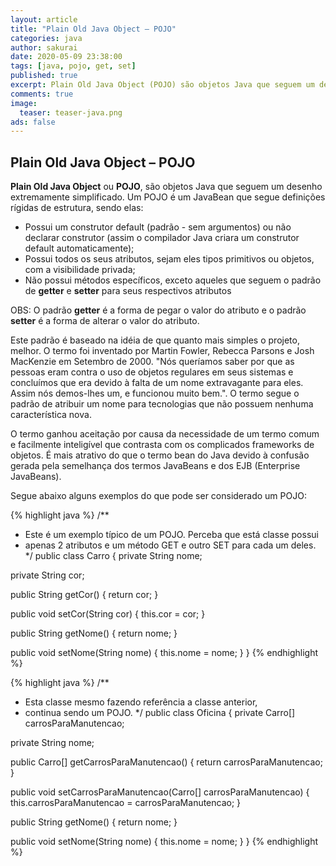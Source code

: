 ```yaml
---
layout: article
title: "Plain Old Java Object – POJO"
categories: java
author: sakurai
date: 2020-05-09 23:38:00
tags: [java, pojo, get, set]
published: true
excerpt: Plain Old Java Object (POJO) são objetos Java que seguem um desenho extremamente simplificado.
comments: true
image:
  teaser: teaser-java.png
ads: false
---
```


## Plain Old Java Object – POJO

**Plain Old Java Object** ou **POJO**, são objetos Java que seguem um desenho extremamente simplificado. Um POJO é um JavaBean que segue definições rígidas de estrutura, sendo elas:
- Possui um construtor default (padrão - sem argumentos) ou não declarar construtor (assim o compilador Java criara um construtor default automaticamente);
- Possui todos os seus atributos, sejam eles tipos primitivos ou objetos, com a visibilidade privada;
- Não possui métodos específicos, exceto aqueles que seguem o padrão de **getter** e **setter** para seus respectivos atributos

OBS: O padrão **getter** é a forma de pegar o valor do atributo e o padrão **setter** é a forma de alterar o valor do atributo.

Este padrão é baseado na idéia de que quanto mais simples o projeto, melhor. O termo foi inventado por Martin Fowler, Rebecca Parsons e Josh MacKenzie em Setembro de 2000. "Nós queríamos saber por que as pessoas eram contra o uso de objetos regulares em seus sistemas e concluímos que era devido à falta de um nome extravagante para eles. Assim nós demos-lhes um, e funcionou muito bem.". O termo segue o padrão de atribuir um nome para tecnologias que não possuem nenhuma característica nova.

O termo ganhou aceitação por causa da necessidade de um termo comum e facilmente inteligível que contrasta com os complicados frameworks de objetos. É mais atrativo do que o termo bean do Java devido à confusão gerada pela semelhança dos termos JavaBeans e dos EJB (Enterprise JavaBeans).

Segue abaixo alguns exemplos do que pode ser considerado um POJO:	

{% highlight java %}
/**
 * Este é um exemplo típico de um POJO. Perceba que está classe possui
 * apenas 2 atributos e um método GET e outro SET para cada um deles.
 */
public class Carro {
  private String nome;

  private String cor;

  public String getCor() {
    return cor;
  }

  public void setCor(String cor) {
    this.cor = cor;
  }

  public String getNome() {
    return nome;
  }

  public void setNome(String nome) {
    this.nome = nome;
  }
}
{% endhighlight %}

{% highlight java %}
/**
 * Esta classe mesmo fazendo referência a classe anterior,
 * continua sendo um POJO.
 */
public class Oficina {
  private Carro[] carrosParaManutencao;

  private String nome;

  public Carro[] getCarrosParaManutencao() {
    return carrosParaManutencao;
  }

  public void setCarrosParaManutencao(Carro[] carrosParaManutencao) {
    this.carrosParaManutencao = carrosParaManutencao;
  }

  public String getNome() {
    return nome;
  }

  public void setNome(String nome) {
    this.nome = nome;
  }
}
{% endhighlight %}